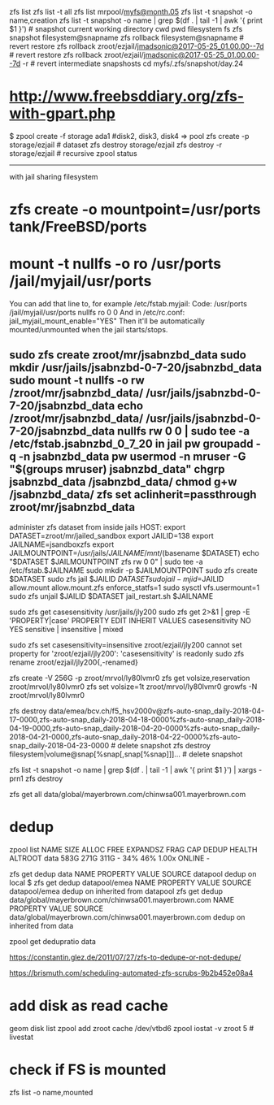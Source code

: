 zfs list
zfs list -t all
zfs list mrpool/myfs@month.05
zfs list -t snapshot -o name,creation
zfs list -t snapshot -o name | grep $(df . | tail -1 | awk '{ print $1 }') # snapshot current working directory cwd pwd filesystem fs
zfs snapshot filesystem@snapname
zfs rollback filesystem@snapname # revert restore
zfs rollback zroot/ezjail/jmadsonic@2017-05-25_01.00.00--7d # revert restore 
zfs rollback zroot/ezjail/jmadsonic@2017-05-25_01.00.00--7d -r # revert intermediate snapshosts
cd myfs/.zfs/snapshot/day.24

# http://www.freebsddiary.org/zfs-with-gpart.php
$ zpool create -f storage ada1 #disk2, disk3, disk4 => pool
zfs create -p storage/ezjail # dataset
zfs destroy storage/ezjail
zfs destroy -r storage/ezjail # recursive
zpool status

------------------------------------------------
with jail sharing filesystem
# zfs create -o mountpoint=/usr/ports tank/FreeBSD/ports
# mount -t nullfs -o ro /usr/ports /jail/myjail/usr/ports
You can add that line to, for example /etc/fstab.myjail:
Code:
/usr/ports                      /jail/myjail/usr/ports                nullfs  ro      0       0
And in /etc/rc.conf:
jail_myjail_mount_enable="YES"
Then it'll be automatically mounted/unmounted when the jail starts/stops. 

sudo zfs create             zroot/mr/jsabnzbd_data
sudo mkdir                                          /usr/jails/jsabnzbd-0-7-20/jsabnzbd_data
sudo mount -t nullfs -o rw /zroot/mr/jsabnzbd_data/ /usr/jails/jsabnzbd-0-7-20/jsabnzbd_data
echo                       /zroot/mr/jsabnzbd_data/ /usr/jails/jsabnzbd-0-7-20/jsabnzbd_data nullfs rw 0 0 | sudo tee -a /etc/fstab.jsabnzbd_0_7_20
in jail
pw groupadd -q -n jsabnzbd_data
pw usermod -n mruser -G "$(groups mruser) jsabnzbd_data"
chgrp jsabnzbd_data /jsabnzbd_data/
chmod g+w /jsabnzbd_data/
zfs set aclinherit=passthrough zroot/mr/jsabnzbd_data
------------------------------------------------

administer zfs dataset from inside jails
HOST:
export DATASET=zroot/mr/jailed_sandbox
export JAILID=138
export JAILNAME=jsandboxzfs
export JAILMOUNTPOINT=/usr/jails/${JAILNAME}/mnt/$(basename $DATASET)
echo "$DATASET $JAILMOUNTPOINT zfs rw 0 0" | sudo tee -a /etc/fstab.$JAILNAME
sudo mkdir -p $JAILMOUNTPOINT
sudo zfs create $DATASET
sudo zfs jail $JAILID $DATASET
sudo jail -m jid=$JAILID allow.mount allow.mount.zfs enforce_statfs=1
sudo sysctl vfs.usermount=1
sudo zfs unjail $JAILID $DATASET
jail_restart.sh $JAILNAME


sudo zfs get casesensitivity /usr/jails/jly200
sudo zfs get 2>&1 | grep -E 'PROPERTY|case'
	PROPERTY       EDIT  INHERIT   VALUES
		casesensitivity  NO      YES   sensitive | insensitive | mixed

sudo zfs set casesensitivity=insensitive zroot/ezjail/jly200
cannot set property for 'zroot/ezjail/jly200': 'casesensitivity' is readonly
sudo zfs rename zroot/ezjail/jly200{,-renamed}

zfs create -V 256G -p zroot/mrvol/ly80lvmr0
zfs get volsize,reservation zroot/mrvol/ly80lvmr0
zfs set volsize=1t zroot/mrvol/ly80lvmr0
growfs -N zroot/mrvol/ly80lvmr0


zfs destroy data/emea/bcv.ch/f5_hsv2000v@zfs-auto-snap_daily-2018-04-17-0000,zfs-auto-snap_daily-2018-04-18-0000%zfs-auto-snap_daily-2018-04-19-0000,zfs-auto-snap_daily-2018-04-20-0000%zfs-auto-snap_daily-2018-04-21-0000,zfs-auto-snap_daily-2018-04-22-0000%zfs-auto-snap_daily-2018-04-23-0000 # delete snapshot
zfs destroy filesystem|volume@snap[%snap[,snap[%snap]]]... # delete snapshot

zfs list -t snapshot -o name | grep $(df . | tail -1 | awk '{ print $1 }') | xargs -prn1 zfs destroy 

zfs get all data/global/mayerbrown.com/chinwsa001.mayerbrown.com


# dedup
zpool list
NAME   SIZE  ALLOC   FREE  EXPANDSZ   FRAG    CAP  DEDUP  HEALTH  ALTROOT
data   583G   271G   311G         -    34%    46%  1.00x  ONLINE  -

zfs get dedup data
NAME      PROPERTY  VALUE          SOURCE
datapool  dedup     on             local
$ zfs get dedup datapool/emea
NAME           PROPERTY  VALUE          SOURCE
datapool/emea  dedup     on             inherited from datapool
zfs get dedup data/global/mayerbrown.com/chinwsa001.mayerbrown.com
NAME                                                  PROPERTY  VALUE          SOURCE
data/global/mayerbrown.com/chinwsa001.mayerbrown.com  dedup     on             inherited from data

zpool get dedupratio data

https://constantin.glez.de/2011/07/27/zfs-to-dedupe-or-not-dedupe/

https://brismuth.com/scheduling-automated-zfs-scrubs-9b2b452e08a4

# add disk as read cache
geom disk list
zpool add zroot cache /dev/vtbd6
zpool iostat -v zroot 5 # livestat

# check if FS is mounted
zfs list -o name,mounted
